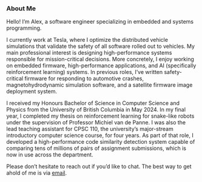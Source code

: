 ### About Me

Hello! I’m Alex, a software engineer specializing in embedded and systems programming.

I currently work at Tesla, where I optimize the distributed vehicle simulations that validate the safety of all software rolled out to vehicles. My main professional interest is designing high-performance systems responsible for mission-critical decisions. More concretely, I enjoy working on embedded firmware, high-performance applications, and AI (specifically reinforcement learning) systems. In previous roles, I’ve written safety-critical firmware for responding to automotive crashes, magnetohydrodynamic simulation software, and a satellite firmware image deployment system.

I received my Honours Bachelor of Science in Computer Science and Physics from the University of British Columbia in May 2024. In my final year, I completed my thesis on reinforcement learning for snake-like robots under the supervision of Professor Michiel van de Panne. I was also the lead teaching assistant for CPSC 110, the university’s major-stream introductory computer science course, for four years. As part of that role, I developed a high-performance code similarity detection system capable of comparing tens of millions of pairs of assignment submissions, which is now in use across the department.

Please don’t hesitate to reach out if you’d like to chat. The best way to get ahold of me is via [email](mailto:contact@alexdsteele.com).
